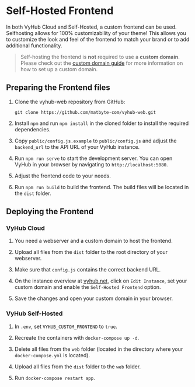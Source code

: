 # Self-Hosted Frontend

In both VyHub Cloud and Self-Hosted, a custom frontend can be used. Selfhosting allows for 100% customizability of your
theme!
This allows you to customize the look and feel of
the frontend to match your brand or to add additional functionality.

> Self-hosting the frontend is **not** required to use a **custom domain**. Please check out
> the [custom domain guide](/central/custom_domain) for
> more information on how to set up a custom domain.

## Preparing the Frontend files

1. Clone the vyhub-web repository from GitHub:

   `git clone https://github.com/matbyte-com/vyhub-web.git`

2. Install `npm` and run `npm install` in the cloned folder to install the required dependencies.

3. Copy `public/config.js.example` to `public/config.js` and adjust the `backend_url` to the API URL of your VyHub
   instance.

4. Run `npm run serve` to start the development server. You can open VyHub in your browser by navigating to
   `http://localhost:5080`.

5. Adjust the frontend code to your needs.

6. Run `npm run build` to build the frontend. The build files will be located in the `dist` folder.

## Deploying the Frontend

### VyHub Cloud

1. You need a webserver and a custom domain to host the frontend.

2. Upload all files from the `dist` folder to the root directory of your webserver.

3. Make sure that `config.js` contains the correct backend URL.

4. On the instance overview at [vyhub.net](https://app.vyhub.net/dashboard), click on `Edit Instance`, set your custom
   domain and enable the `Self-Hosted Frontend` option.

5. Save the changes and open your custom domain in your browser.

### VyHub Self-Hosted

1. In `.env`, set `VYHUB_CUSTOM_FRONTEND` to `true`.

2. Recreate the containers with `docker-compose up -d`.

3. Delete all files from the `web` folder (located in the directory where your `docker-compose.yml` is located).

4. Upload all files from the `dist` folder to the `web` folder.

5. Run `docker-compose restart app`.
